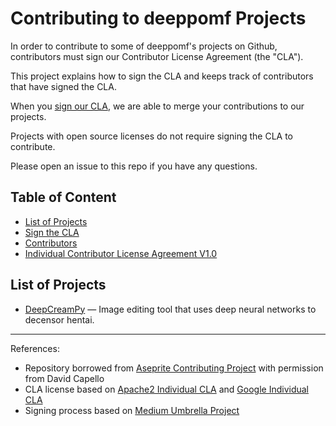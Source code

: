 Contributing to deeppomf Projects
=============================

In order to contribute to some of deeppomf's projects on Github, contributors must sign our Contributor License Agreement (the "CLA").

This project explains how to sign the CLA and keeps track of contributors that have signed the CLA.

When you [sign our CLA](sign-cla.md), we are able to merge your contributions to our projects.

Projects with open source licenses do not require signing the CLA to contribute.

Please open an issue to this repo if you have any questions.


Table of Content
----------------

* [List of Projects](#list-of-projects)
* [Sign the CLA](sign-cla.md)
* [Contributors](contributors)
* [Individual Contributor License Agreement V1.0](cla.md)


List of Projects
----------------

* [DeepCreamPy](https://github.com/deeppomf/DeepCreamPy) &mdash; Image editing tool that uses deep neural networks to decensor hentai.

----

References:

* Repository borrowed from [Aseprite Contributing Project](https://github.com/aseprite/opensource) with permission from David Capello
* CLA license based on [Apache2 Individual CLA](https://www.apache.org/licenses/icla.txt) and [Google Individual CLA](https://cla.developers.google.com/about/google-individual)
* Signing process based on [Medium Umbrella Project](https://github.com/Medium/opensource)
